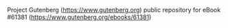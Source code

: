 Project Gutenberg (https://www.gutenberg.org) public repository for eBook #61381 (https://www.gutenberg.org/ebooks/61381)
